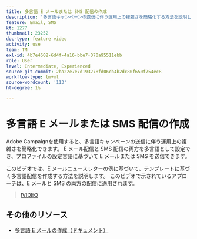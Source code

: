 ```yaml
---
title: 多言語 E メールまたは SMS 配信の作成
description: '多言語キャンペーンの送信に伴う運用上の複雑さを簡略化する方法を説明します。 '
feature: Email, SMS
kt: 1277
thumbnail: 23252
doc-type: feature video
activity: use
team: TM
exl-id: 4b7e4602-6d4f-4a16-bbe7-070a95511ebb
role: User
level: Intermediate, Experienced
source-git-commit: 2ba22e7e7d193278fd06cb4b2dc80f650f754ec8
workflow-type: tm+mt
source-wordcount: '113'
ht-degree: 1%

---
```


# 多言語 E メールまたは SMS 配信の作成

Adobe Campaignを使用すると、多言語キャンペーンの送信に伴う運用上の複雑さを簡略化できます。 E メール配信と SMS 配信の両方を多言語として設定でき、プロファイルの設定言語に基づいて E メールまたは SMS を送信できます。

このビデオでは、E メールニュースレターの例に基づいて、テンプレートに基づく多言語配信を作成する方法を説明します。 このビデオで示されているアプローチは、E メールと SMS の両方の配信に適用されます。

>[!VIDEO](https://video.tv.adobe.com/v/23252?quality=12)

## その他のリソース

* [多言語 E メールの作成（ドキュメント）](https://experienceleague.adobe.com/docs/campaign-standard/using/communication-channels/email-messages/creating-a-multilingual-email.html)
